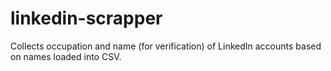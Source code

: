 # linkedin-scrapper
Collects occupation and name (for verification) of LinkedIn accounts based on names loaded into CSV.
